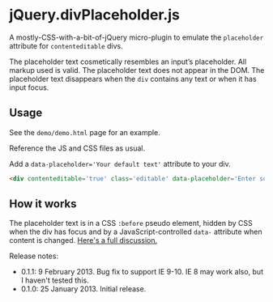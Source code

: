 jQuery.divPlaceholder.js
========================
A mostly-CSS-with-a-bit-of-jQuery micro-plugin to emulate the `placeholder` attribute for `contenteditable` divs.

The placeholder text cosmetically resembles an input’s placeholder. All markup used is valid. The placeholder text does not appear in the DOM. The placeholder text disappears when the `div` contains any text or when it has input focus.

Usage
-----

See the `demo/demo.html` page for an example.

Reference the JS and CSS files as usual.

Add a `data-placeholder='Your default text'` attribute to your div.

```html
<div contenteditable='true' class='editable' data-placeholder='Enter some text'></div>
```

How it works
------------
The placeholder text is in a CSS `:before` pseudo element, hidden by CSS when the div has focus and by a JavaScript-controlled `data-` attribute when content is changed. [Here's a full discussion.](http://blogs.teamb.com/craigstuntz/2013/01/29/38734/)

Release notes:
- 0.1.1: 9 February 2013. Bug fix to support IE 9-10. IE 8 may work also, but I haven't tested this.
- 0.1.0: 25 January 2013. Initial release.